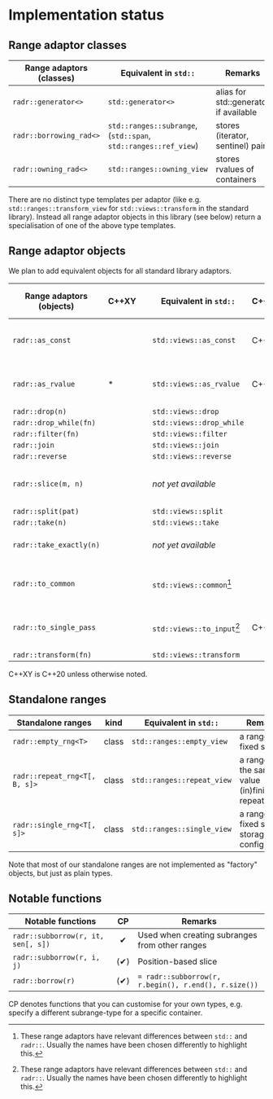 # Implementation status

## Range adaptor classes


| Range adaptors (classes)   | Equivalent in `std::`                                           | Remarks                                         |
|----------------------------|-----------------------------------------------------------------|-------------------------------------------------|
| `radr::generator<>`        | `std::generator<>`                                              | alias for std::generator if available           |
| `radr::borrowing_rad<>`    | `std::ranges::subrange`, (`std::span`, `std::ranges::ref_view`) | stores (iterator, sentinel) pair                |
| `radr::owning_rad<>`       | `std::ranges::owning_view`                                      | stores rvalues of containers                    |

There are no distinct type templates per adaptor (like e.g. `std::ranges::transform_view` for `std::views::transform` in the standard library).
Instead all range adaptor objects in this library (see below) return a specialisation of one of the above type templates.

## Range adaptor objects

We plan to add equivalent objects for all standard library adaptors.

| Range adaptors (objects) | C++XY | | Equivalent in `std::`          | C++XY | Differences of `radr` objects            |
|--------------------------|-------|-|--------------------------------|-------|------------------------------------------|
| `radr::as_const`         |       | | `std::views::as_const`         | C++23 | make the range *and* its elements const  |
| `radr::as_rvalue`        | *     | | `std::views::as_rvalue`        | C++23 | *returns only input ranges in C++20      |
| `radr::drop(n)`          |       | | `std::views::drop`             |       |                                          |
| `radr::drop_while(fn)`   |       | | `std::views::drop_while`       |       |                                          |
| `radr::filter(fn)`       |       | | `std::views::filter`           |       |                                          |
| `radr::join`             |       | | `std::views::join`             |       |                                          |
| `radr::reverse`          |       | | `std::views::reverse`          |       |                                          |
| `radr::slice(m, n)`      |       | | *not yet available*            |       | get subrange between m and n             |
| `radr::split(pat)`       |       | | `std::views::split`            |       |                                          |
| `radr::take(n)`          |       | | `std::views::take`             |       |                                          |
| `radr::take_exactly(n)`  |       | | *not yet available*            |       | turns unsized into sized                 |
| `radr::to_common`        |       | | `std::views::common`[^diff]    |       | turns non-common into common             |
| `radr::to_single_pass`   |       | | `std::views::to_input`[^diff]  | C++26 | demotes range category to input          |
| `radr::transform(fn)`    |       | | `std::views::transform`        |       |                                          |

C++XY is C++20 unless otherwise noted.

[^diff]: These range adaptors have relevant differences between `std::` and `radr::`. Usually the names have been chosen differently to highlight this.

## Standalone ranges

| Standalone ranges             | kind  | Equivalent in `std::`      | Remarks                                              |
|-------------------------------|:-----:|----------------------------|------------------------------------------------------|
| `radr::empty_rng<T>`          | class | `std::ranges::empty_view`  | a range of fixed size 0                              |
| `radr::repeat_rng<T[, B, s]>` | class | `std::ranges::repeat_view` | a range of the same value (in)finitely repeated      |
| `radr::single_rng<T[, s]>`    | class | `std::ranges::single_view` | a range of fixed size 1; storage configurable        |

Note that most of our standalone ranges are not implemented as "factory" objects, but just as plain types.


## Notable functions

| Notable functions                  | CP   | Remarks                                              |
|------------------------------------|:----:|------------------------------------------------------|
| `radr::subborrow(r, it, sen[, s])` | ✔   | Used when creating subranges from other ranges        |
| `radr::subborrow(r, i, j)`         | (✔) | Position-based slice                                  |
| `radr::borrow(r)`                  | (✔) | `= radr::subborrow(r, r.begin(), r.end(), r.size())`  |

CP denotes functions that you can customise for your own types, e.g. specify a different subrange-type for a specific container.

